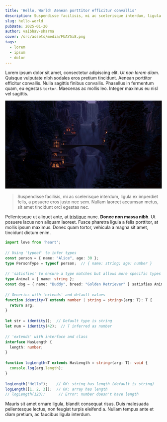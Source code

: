 ```yaml
---
title: 'Hello, World! Aenean porttitor efficitur convallis'
description: Suspendisse facilisis, mi ac scelerisque interdum, ligula ex imperdiet felis, a posuere eros justo nec sem.
slug: hello-world
pubDate: 2025-01-20
author: vaibhav-sharma
cover: /src/assets/media/FUAY5i8.png
tags:
  - lorem
  - ipsum
  - dolor
---
```


Lorem ipsum dolor sit amet, consectetur adipiscing elit. *Ut non lorem diam*. Quisque vulputate nibh sodales eros pretium tincidunt. Aenean porttitor efficitur convallis. Nulla sagittis finibus convallis. Phasellus in fermentum quam, eu egestas `tortor`. Maecenas ac mollis leo. Integer maximus eu nisl vel sagittis.

![Rivendell](/src/assets/media/6y5DJ0E.jpeg)

> Suspendisse facilisis, mi ac scelerisque interdum, ligula ex imperdiet felis, a posuere eros justo nec sem. Nullam laoreet accumsan metus, sit amet tincidunt orci egestas nec.

Pellentesque ut aliquet ante, at [tristique](/tags) nunc. **Donec non massa nibh**. Ut posuere lacus non aliquam laoreet. Fusce pharetra ligula a felis porttitor, at mollis ipsum maximus. Donec quam tortor, vehicula a magna sit amet, tincidunt dictum enim.

```typescript
import love from 'heart';

// Using 'typeof' to infer types
const person = { name: "Alice", age: 30 };
type PersonType = typeof person;  // { name: string; age: number }

// 'satisfies' to ensure a type matches but allows more specific types
type Animal = { name: string };
const dog = { name: "Buddy", breed: "Golden Retriever" } satisfies Animal;

// Generics with 'extends' and default values
function identity<T extends number | string = string>(arg: T): T {
  return arg;
}

let str = identity();  // Default type is string
let num = identity(42);  // T inferred as number

// 'extends' with interface and class
interface HasLength {
  length: number;
}

function logLength<T extends HasLength = string>(arg: T): void {
  console.log(arg.length);
}

logLength("Hello");    // OK: string has length (default is string)
logLength([1, 2, 3]);  // OK: array has length
// logLength(123);      // Error: number doesn't have length
```

Mauris sit amet ornare ligula, blandit consequat risus. Duis malesuada pellentesque lectus, non feugiat turpis eleifend a. Nullam tempus ante et diam pretium, ac faucibus ligula interdum.